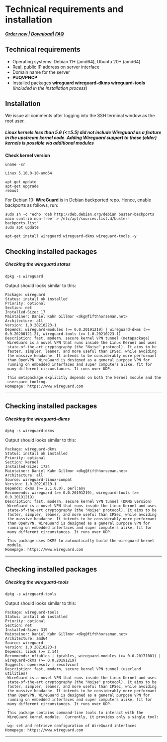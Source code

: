 # Technical requirements and installation

##### [Order now](https://panel.puqcloud.com/index.php?rp=/store/puqvpn) | [Download](https://download.puqcloud.com/cp/puqvpncp/)| [FAQ](https://faq.puqcloud.com)

## Technical requirements

- Operating systems: Debian 11+ (amd64), Ubuntu 20+ (amd64)
- Real, public IP address on server interface
- Domain name for the server
- **PUQVPNCP**
- Installed packages **wireguard wireguard-dkms wireguard-tools** *(Included in the installation process)*

## **Installation**

<p class="callout warning">We issue all comments after logging into the SSH terminal window as the root user.</p>

##### Linux kernels less than 5.6 (&lt;=5.5) did not include Wireguard as a feature in the upstream kernel code. Adding Wireguard support to these (older) kernels is possible via additional modules

**Check kernel version**

```shell
uname -sr

Linux 5.10.0-10-amd64
```

```shell
apt-get update
apt-get upgrade
reboot
```

For Debian 10: **WireGuard** is in Debian backported repo. Hence, enable backports as follows, run:

```shell
sudo sh -c "echo 'deb http://deb.debian.org/debian buster-backports main contrib non-free' > /etc/apt/sources.list.d/buster-backports.list"
sudo apt update
```

```shell
apt-get install wireguard wireguard-dkms wireguard-tools -y
```

## Checking installed packages

##### Checking the **wireguard** status

```shell
dpkg -s wireguard
```

Output should looks similar to this:

```shell
Package: wireguard
Status: install ok installed
Priority: optional
Section: net
Installed-Size: 17
Maintainer: Daniel Kahn Gillmor <dkg@fifthhorseman.net>
Architecture: all
Version: 1.0.20210223-1
Depends: wireguard-modules (>= 0.0.20191219) | wireguard-dkms (>= 0.0.20200121-2), wireguard-tools (>= 1.0.20210223-1)
Description: fast, modern, secure kernel VPN tunnel (metapackage)
 WireGuard is a novel VPN that runs inside the Linux Kernel and uses
 state-of-the-art cryptography (the "Noise" protocol). It aims to be
 faster, simpler, leaner, and more useful than IPSec, while avoiding
 the massive headache. It intends to be considerably more performant
 than OpenVPN. WireGuard is designed as a general purpose VPN for
 running on embedded interfaces and super computers alike, fit for
 many different circumstances. It runs over UDP.
 .
 This metapackage explicitly depends on both the kernel module and the
 userspace tooling.
Homepage: https://www.wireguard.com
```

- - - - - -

## Checking installed packages

##### Checking the **wireguard-dkms**

```shell
dpkg -s wireguard-dkms
```

Output should looks similar to this:

```shell
Package: wireguard-dkms
Status: install ok installed
Priority: optional
Section: kernel
Installed-Size: 1724
Maintainer: Daniel Kahn Gillmor <dkg@fifthhorseman.net>
Architecture: all
Source: wireguard-linux-compat
Version: 1.0.20210219-1
Depends: dkms (>= 2.1.0.0), perl:any
Recommends: wireguard (>= 0.0.20191219), wireguard-tools (>= 0.0.20191219)
Description: fast, modern, secure kernel VPN tunnel (DKMS version)
 WireGuard is a novel VPN that runs inside the Linux Kernel and uses
 state-of-the-art cryptography (the "Noise" protocol). It aims to be
 faster, simpler, leaner, and more useful than IPSec, while avoiding
 the massive headache. It intends to be considerably more performant
 than OpenVPN. WireGuard is designed as a general purpose VPN for
 running on embedded interfaces and super computers alike, fit for
 many different circumstances. It runs over UDP.
 .
 This package uses DKMS to automatically build the wireguard kernel
 module.
Homepage: https://www.wireguard.com
```

- - - - - -

## Checking installed packages

##### Checking the **wireguard-tools**

```shell
dpkg -s wireguard-tools
```

Output should looks similar to this:

```shell
Package: wireguard-tools
Status: install ok installed
Priority: optional
Section: net
Installed-Size: 319
Maintainer: Daniel Kahn Gillmor <dkg@fifthhorseman.net>
Architecture: amd64
Source: wireguard
Version: 1.0.20210223-1
Depends: libc6 (>= 2.14)
Recommends: nftables | iptables, wireguard-modules (>= 0.0.20171001) | wireguard-dkms (>= 0.0.20191219)
Suggests: openresolv | resolvconf
Description: fast, modern, secure kernel VPN tunnel (userland utilities)
 WireGuard is a novel VPN that runs inside the Linux Kernel and uses
 state-of-the-art cryptography (the "Noise" protocol). It aims to be
 faster, simpler, leaner, and more useful than IPSec, while avoiding
 the massive headache. It intends to be considerably more performant
 than OpenVPN. WireGuard is designed as a general purpose VPN for
 running on embedded interfaces and super computers alike, fit for
 many different circumstances. It runs over UDP.
 .
 This package contains command-line tools to interact with the
 WireGuard kernel module.  Currently, it provides only a single tool:
 .
 wg: set and retrieve configuration of WireGuard interfaces
Homepage: https://www.wireguard.com
```

- - - - - -